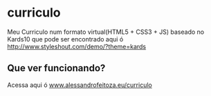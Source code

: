 # curriculo
Meu Curriculo num formato virtual(HTML5 + CSS3 + JS) baseado no Kards10 que pode ser encontrado aqui ó http://www.styleshout.com/demo/?theme=kards

## Que ver funcionando?
Acessa aqui ó www.alessandrofeitoza.eu/curriculo
